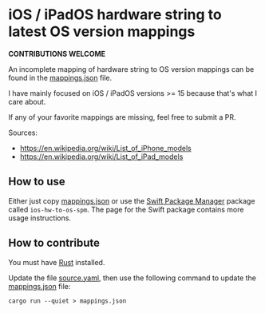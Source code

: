 # iOS / iPadOS hardware string to latest OS version mappings

**CONTRIBUTIONS WELCOME**

An incomplete mapping of hardware string to OS version mappings
can be found in the [mappings.json](./mappings.json) file.

I have mainly focused on iOS / iPadOS versions >= 15 because that's
what I care about.

If any of your favorite mappings are missing, feel free to submit a PR.

Sources:
* https://en.wikipedia.org/wiki/List_of_iPhone_models
* https://en.wikipedia.org/wiki/List_of_iPad_models

## How to use

Either just copy [mappings.json](./mappings.json) or use the [Swift Package Manager](https://github.com/bes/ios-hw-to-os-spm)
package called `ios-hw-to-os-spm`. The page for the Swift package contains
more usage instructions.

## How to contribute

You must have [Rust](https://rustup.rs/) installed.

Update the file [source.yaml](./source.yaml), then use the following command to
update the [mappings.json](./mappings.json) file:

```shell
cargo run --quiet > mappings.json
```
